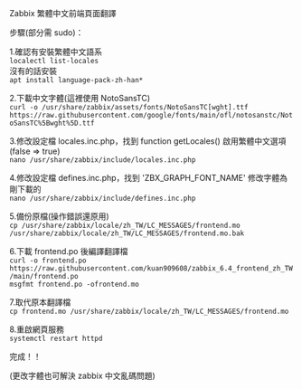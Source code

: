 Zabbix 繁體中文前端頁面翻譯  


步驟(部分需 sudo)：  

1.確認有安裝繁體中文語系  
```localectl list-locales```  
沒有的話安裝  
```apt install language-pack-zh-han*```  

2.下載中文字體(這裡使用 NotoSansTC)  
```curl -o /usr/share/zabbix/assets/fonts/NotoSansTC[wght].ttf https://raw.githubusercontent.com/google/fonts/main/ofl/notosanstc/NotoSansTC%5Bwght%5D.ttf```  

3.修改設定檔 locales.inc.php，找到 function getLocales() 啟用繁體中文選項(false => true)  
```nano /usr/share/zabbix/include/locales.inc.php```  

4.修改設定檔 defines.inc.php，找到 'ZBX_GRAPH_FONT_NAME' 修改字體為剛下載的  
```nano /usr/share/zabbix/include/defines.inc.php```  

5.備份原檔(操作錯誤還原用)  
```cp /usr/share/zabbix/locale/zh_TW/LC_MESSAGES/frontend.mo /usr/share/zabbix/locale/zh_TW/LC_MESSAGES/frontend.mo.bak```  

6.下載 frontend.po 後編譯翻譯檔  
```curl -o frontend.po https://raw.githubusercontent.com/kuan909608/zabbix_6.4_frontend_zh_TW/main/frontend.po```  
```msgfmt frontend.po -ofrontend.mo```  

7.取代原本翻譯檔  
```cp frontend.mo /usr/share/zabbix/locale/zh_TW/LC_MESSAGES/frontend.mo```  

8.重啟網頁服務  
```systemctl restart httpd```  

完成！！  

(更改字體也可解決 zabbix 中文亂碼問題)
